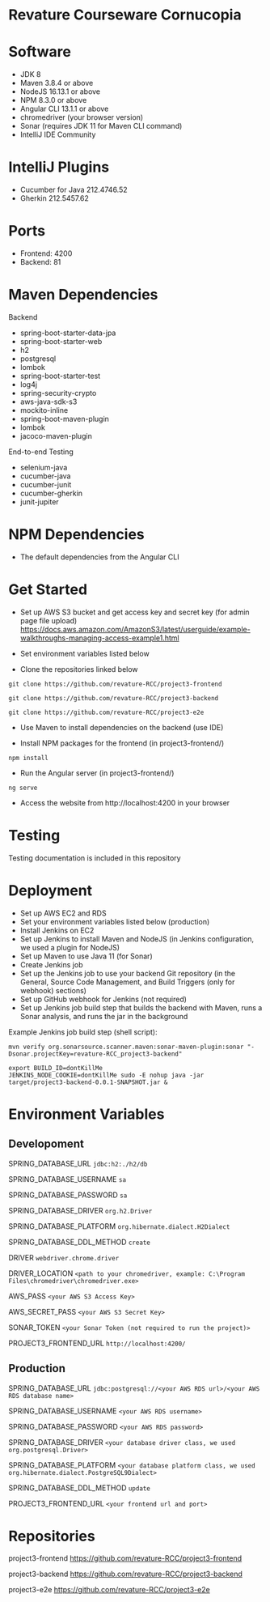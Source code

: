 # Revature Courseware Cornucopia

# Software
- JDK 8
- Maven 3.8.4 or above
- NodeJS 16.13.1 or above
- NPM 8.3.0 or above
- Angular CLI 13.1.1 or above
- chromedriver (your browser version)
- Sonar (requires JDK 11 for Maven CLI command)
- IntelliJ IDE Community

# IntelliJ Plugins
- Cucumber for Java 212.4746.52
- Gherkin 212.5457.62

# Ports
- Frontend: 4200
- Backend: 81

# Maven Dependencies
Backend
- spring-boot-starter-data-jpa
- spring-boot-starter-web
- h2
- postgresql
- lombok
- spring-boot-starter-test
- log4j
- spring-security-crypto
- aws-java-sdk-s3
- mockito-inline
- spring-boot-maven-plugin
- lombok
- jacoco-maven-plugin

End-to-end Testing
- selenium-java
- cucumber-java
- cucumber-junit
- cucumber-gherkin
- junit-jupiter

# NPM Dependencies
- The default dependencies from the Angular CLI

# Get Started
- Set up AWS S3 bucket and get access key and secret key (for admin page file upload)
https://docs.aws.amazon.com/AmazonS3/latest/userguide/example-walkthroughs-managing-access-example1.html

- Set environment variables listed below

- Clone the repositories linked below

`git clone https://github.com/revature-RCC/project3-frontend`

`git clone https://github.com/revature-RCC/project3-backend`

`git clone https://github.com/revature-RCC/project3-e2e`

- Use Maven to install dependencies on the backend (use IDE)

- Install NPM packages for the frontend (in project3-frontend/)

`npm install`

- Run the Angular server (in project3-frontend/)

`ng serve`

- Access the website from http://localhost:4200 in your browser

# Testing
Testing documentation is included in this repository

# Deployment
- Set up AWS EC2 and RDS
- Set your environment variables listed below (production)
- Install Jenkins on EC2
- Set up Jenkins to install Maven and NodeJS (in Jenkins configuration, we used a plugin for NodeJS)
- Set up Maven to use Java 11 (for Sonar)
- Create Jenkins job
- Set up the Jenkins job to use your backend Git repository (in the General, Source Code Management, and Build Triggers (only for webhook) sections)
- Set up GitHub webhook for Jenkins (not required)
- Set up Jenkins job build step that builds the backend with Maven, runs a Sonar analysis, and runs the jar in the background

Example Jenkins job build step (shell script):
```
mvn verify org.sonarsource.scanner.maven:sonar-maven-plugin:sonar "-Dsonar.projectKey=revature-RCC_project3-backend"

export BUILD_ID=dontKillMe
JENKINS_NODE_COOKIE=dontKillMe sudo -E nohup java -jar target/project3-backend-0.0.1-SNAPSHOT.jar &
```

# Environment Variables

## Developoment
SPRING_DATABASE_URL `jdbc:h2:./h2/db`

SPRING_DATABASE_USERNAME `sa`

SPRING_DATABASE_PASSWORD `sa`

SPRING_DATABASE_DRIVER `org.h2.Driver`

SPRING_DATABASE_PLATFORM `org.hibernate.dialect.H2Dialect`

SPRING_DATABASE_DDL_METHOD `create`

DRIVER `webdriver.chrome.driver`

DRIVER_LOCATION `<path to your chromedriver, example: C:\Program Files\chromedriver\chromedriver.exe>`

AWS_PASS `<your AWS S3 Access Key>`

AWS_SECRET_PASS `<your AWS S3 Secret Key>`

SONAR_TOKEN `<your Sonar Token (not required to run the project)>`

PROJECT3_FRONTEND_URL `http://localhost:4200/`

## Production

SPRING_DATABASE_URL `jdbc:postgresql://<your AWS RDS url>/<your AWS RDS database name>`

SPRING_DATABASE_USERNAME `<your AWS RDS username>`

SPRING_DATABASE_PASSWORD `<your AWS RDS password>`

SPRING_DATABASE_DRIVER `<your database driver class, we used org.postgresql.Driver>`

SPRING_DATABASE_PLATFORM `<your database platform class, we used org.hibernate.dialect.PostgreSQL9Dialect>`

SPRING_DATABASE_DDL_METHOD `update`

PROJECT3_FRONTEND_URL `<your frontend url and port>`

# Repositories
project3-frontend https://github.com/revature-RCC/project3-frontend

project3-backend https://github.com/revature-RCC/project3-backend

project3-e2e https://github.com/revature-RCC/project3-e2e
